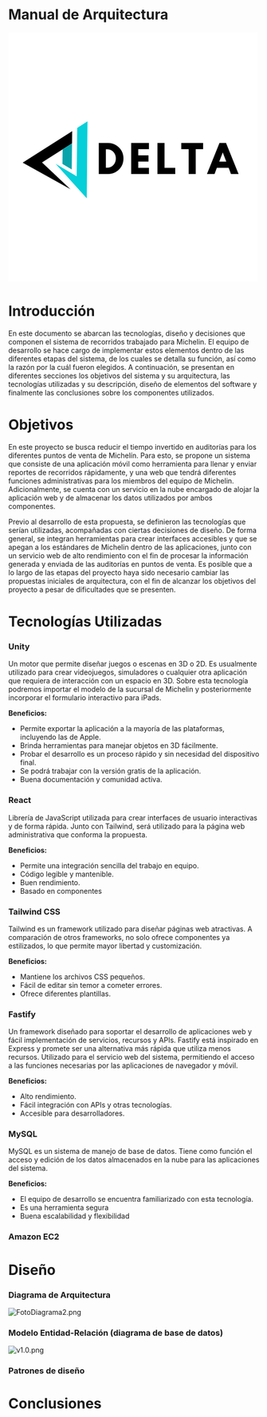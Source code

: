 # Manual de Arquitectura

![../Productos%20de%20Trabajo%2097cd5526070c4c4aaa931c06e02b08d9/Definicio%CC%81n%20de%20Alcance%20ca920809c33b4daeb7cecc1d35bc67c6/image2.png](../Productos%20de%20Trabajo%2097cd5526070c4c4aaa931c06e02b08d9/Definicio%CC%81n%20de%20Alcance%20ca920809c33b4daeb7cecc1d35bc67c6/image2.png)

# Introducción

En este documento se abarcan las tecnologías, diseño y decisiones que componen el sistema de recorridos trabajado para Michelin. El equipo de desarrollo se hace cargo de implementar estos elementos dentro de las diferentes etapas del sistema, de los cuales se detalla su función, así como la razón por la cuál fueron elegidos. A continuación, se presentan en diferentes secciones los objetivos del sistema y su arquitectura, las tecnologías utilizadas y su descripción, diseño de elementos del software y finalmente las conclusiones sobre los componentes utilizados.

# Objetivos

En este proyecto se busca reducir el tiempo invertido en auditorías para los diferentes puntos de venta de Michelín. Para esto, se propone un sistema que consiste de una aplicación móvil como herramienta para llenar y enviar reportes de recorridos rápidamente, y una web que tendrá diferentes funciones administrativas para los miembros del equipo de Michelin. Adicionalmente, se cuenta con un servicio en la nube encargado de alojar la aplicación web y de almacenar los datos utilizados por ambos componentes.

Previo al desarrollo de esta propuesta, se definieron las tecnologías que serían utilizadas, acompañadas con ciertas decisiones de diseño. De forma general, se integran herramientas para crear interfaces accesibles y que se apegan a los estándares de Michelin dentro de las aplicaciones, junto con un servicio web de alto rendimiento con el fin de procesar la información generada y enviada de las auditorías en puntos de venta. Es posible que a lo largo de las etapas del proyecto haya sido necesario cambiar las propuestas iniciales de arquitectura, con el fin de alcanzar los objetivos del proyecto a pesar de dificultades que se presenten.

# Tecnologías Utilizadas

### Unity

Un motor que permite diseñar juegos o escenas en 3D o 2D. Es usualmente utilizado para crear videojuegos, simuladores o cualquier otra aplicación que requiera de interacción con un espacio en 3D. Sobre esta tecnología podremos importar el modelo de la sucursal de Michelin y posteriormente incorporar el formulario interactivo para iPads.

**Beneficios:**

  - Permite exportar la aplicación a la mayoría de las plataformas, incluyendo las de Apple.
  - Brinda herramientas para manejar objetos en 3D fácilmente. 
  - Probar el desarrollo es un proceso rápido y sin necesidad del dispositivo final. 
  - Se podrá trabajar con la versión gratis de la aplicación.
  - Buena documentación y comunidad activa.

### React

Librería de JavaScript utilizada para crear interfaces de usuario interactivas y de forma rápida. Junto con Tailwind, será utilizado para la página web administrativa que conforma la propuesta.

**Beneficios:**
  - Permite una integración sencilla del trabajo en equipo.
  - Código legible y mantenible.
  - Buen rendimiento.
  - Basado en componentes

### Tailwind CSS

Tailwind es un framework utilizado para diseñar páginas web atractivas. A comparación de otros frameworks, no solo ofrece componentes ya estilizados, lo que permite mayor libertad y customización.

**Beneficios:**

  - Mantiene los archivos CSS pequeños.
  - Fácil de editar sin temor a cometer errores.
  - Ofrece diferentes plantillas.

### Fastify

Un framework diseñado para soportar el desarrollo de aplicaciones web y fácil implementación de servicios, recursos y APIs. Fastify está inspirado en Express y promete ser una alternativa más rápida que utiliza menos recursos. Utilizado para el servicio web del sistema, permitiendo el acceso a las funciones necesarias por las aplicaciones de navegador y móvil.

**Beneficios:**

  - Alto rendimiento.
  - Fácil integración con APIs y otras tecnologías.
  - Accesible para desarrolladores.

### MySQL

MySQL es un sistema de manejo de base de datos. Tiene como función el acceso y edición de los datos almacenados en la nube para las aplicaciones del sistema.

**Beneficios:**

  - El equipo de desarrollo se encuentra familiarizado con esta tecnología.
  - Es una herramienta segura
  - Buena escalabilidad y flexibilidad

### Amazon EC2

# Diseño

### Diagrama de Arquitectura

![FotoDiagrama2.png](Manual%20de%20Arquitectura%2080aad387749d4ee3bbdca56867f338c6/FotoDiagrama2.png)

### Modelo Entidad-Relación (diagrama de base de datos)

![v1.0.png](../Productos%20de%20Trabajo%2097cd5526070c4c4aaa931c06e02b08d9/MER%20c25769febabe43399091a01c8a5dfd08/v1.0.png)

### Patrones de diseño

# Conclusiones